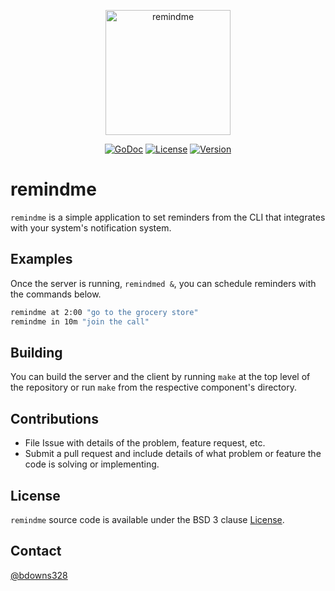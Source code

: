 <p align="center">
  <a href="remindme"><img src="https://images.squarespace-cdn.com/content/v1/53b65d6ee4b036664113dd10/1407066986281-VOYUV67EAU87M10D5LSZ/image-asset.jpeg" width="200" height="200" border="0" alt="remindme"></a>
</p>
<p align="center">
  <a href="https://godoc.org/github.com/briandowns/remindme"><img src="https://godoc.org/github.com/briandowns/remindme?status.svg" alt="GoDoc"></a>
  <a href="https://opensource.org/licenses/BSD-3-Clause"><img src="https://img.shields.io/badge/License-BSD%203--Clause-orange.svg?" alt="License"></a>
  <a href="https://github.com/briandowns/remindme/releases"><img src="https://img.shields.io/badge/version-0.1.0-green.svg?" alt="Version"></a>
</p>

# remindme

`remindme` is a simple application to set reminders from the CLI that integrates with your system's notification system.

## Examples

Once the server is running, `remindmed &`, you can schedule reminders with the commands below.

```sh
remindme at 2:00 "go to the grocery store"
remindme in 10m "join the call"
```

## Building

You can build the server and the client by running `make` at the top level of the repository or run `make` from the respective component's directory.

## Contributions

* File Issue with details of the problem, feature request, etc.
* Submit a pull request and include details of what problem or feature the code is solving or implementing.

## License

`remindme` source code is available under the BSD 3 clause [License](/LICENSE).

## Contact

[@bdowns328](http://twitter.com/bdowns328)
